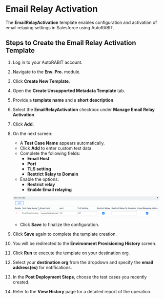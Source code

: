 # Email Relay Activation

The **EmailRelayActivation** template enables configuration and activation of email relaying settings in Salesforce using AutoRABIT.

## Steps to Create the Email Relay Activation Template

1. Log in to your AutoRABIT account.
2. Navigate to the **Env. Pro.** module.
3. Click **Create New Template**.
4. Open the **Create Unsupported Metadata Template** tab.
5. Provide a **template name** and a **short description**.
6. Select the **EmailRelayActivation** checkbox under **Manage Email Relay Activation**.
7. Click **Add**.
8.  On the next screen:

    * A **Test Case Name** appears automatically.
    * Click **Add** to enter custom test data.
    * Complete the following fields:
      * **Email Host**
      * **Port**
      * **TLS setting**
      * **Restrict Relay to Domain**
    * Enable the options:
      * **Restrict relay**
      * **Enable Email relaying**

    ![Email Relay Activation Settings](<../../../../../.gitbook/assets/image (74).png>)

    * Click **Save** to finalize the configuration.
9. Click **Save** again to complete the template creation.
10. You will be redirected to the **Environment Provisioning History** screen.
11. Click **Run** to execute the template on your destination org.
12. Select your **destination org** from the dropdown and specify the **email address(es)** for notifications.
13. In the **Post Deployment Steps**, choose the test cases you recently created.
14. Refer to the **View History** page for a detailed report of the operation.
